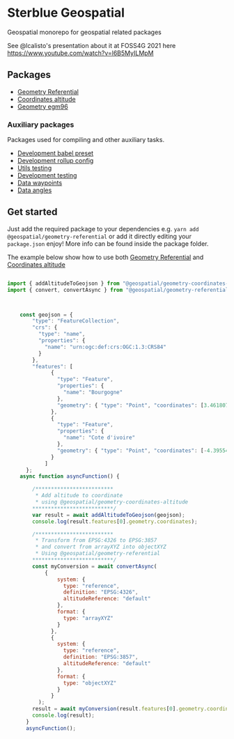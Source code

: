 # Sterblue Geospatial

Geospatial monorepo for geospatial related packages

See @lcalisto's presentation about it at FOSS4G 2021 here https://www.youtube.com/watch?v=l6B5MyILMpM

## Packages

- [Geometry Referential](./packages/geometry-referential)
- [Coordinates altitude](./packages/geometry-coordinates-altitude)
- [Geometry egm96](./packages/geometry-egm96)
### Auxiliary packages

Packages used for compiling and other auxiliary tasks.

- [Development babel preset](./packages/development-babel-preset)
- [Development rollup config](./packages/development-rollup-config)
- [Utils testing](./packages/utils-testing)
- [Development testing](./packages/development-testing)
- [Data waypoints](./packages/data-waypoints)
- [Data angles](./packages/data-angles)

## Get started

Just add the required package to your dependencies e.g. `yarn add @geospatial/geometry-referential` or add it directly editing your `package.json` enjoy! More info can be found inside the package folder.

The example below show how to use both [Geometry Referential](./packages/geometry-referential) and [Coordinates altitude](./packages/geometry-coordinates-altitude) 
```javascript

import { addAltitudeToGeojson } from "@geospatial/geometry-coordinates-altitude";
import { convert, convertAsync } from "@geospatial/geometry-referential";



    const geojson = {
        "type": "FeatureCollection",
        "crs": {
          "type": "name",
          "properties": {
            "name": "urn:ogc:def:crs:OGC:1.3:CRS84"
          }
        },
        "features": [
              {
                "type": "Feature",
                "properties": {
                  "name": "Bourgogne"
                },
                "geometry": { "type": "Point", "coordinates": [3.461807, 46.880655] }
              },
              {
                "type": "Feature",
                "properties": {
                  "name": "Cote d'ivoire"
                },
                "geometry": { "type": "Point", "coordinates": [-4.395542, 5.332077] }
              }
            ]
      };
    async function asyncFunction() {

        /*************************
         * Add altitude to coordinate 
         * using @geospatial/geometry-coordinates-altitude
        **************************/
        var result = await addAltitudeToGeojson(geojson);
        console.log(result.features[0].geometry.coordinates);

        /*************************
         * Transform from EPSG:4326 to EPSG:3857 
         * and convert from arrayXYZ into objectXYZ
         * Using @geospatial/geometry-referential
        **************************/
        const myConversion = await convertAsync(
            {
                system: {
                  type: "reference",
                  definition: "EPSG:4326",
                  altitudeReference: "default"
                },
                format: {
                  type: "arrayXYZ"
                }
              },
              {
                system: {
                  type: "reference",
                  definition: "EPSG:3857",
                  altitudeReference: "default"
                },
                format: {
                  type: "objectXYZ"
                }
              }
          );
        result = await myConversion(result.features[0].geometry.coordinates);
        console.log(result);
      }
      asyncFunction();

```
